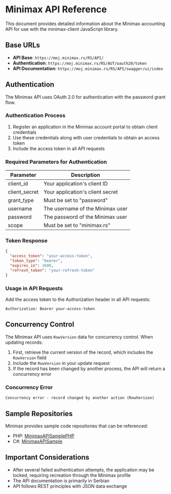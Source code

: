 # Minimax API Reference

This document provides detailed information about the Minimax accounting API for use with the minimax-client JavaScript library.

## Base URLs

- **API Base**: `https://moj.minimax.rs/RS/API/`
- **Authentication**: `https://moj.minimax.rs/RS/AUT/oauth20/token`
- **API Documentation**: `https://moj.minimax.rs/RS/API/swagger/ui/index`

## Authentication

The Minimax API uses OAuth 2.0 for authentication with the password grant flow.

### Authentication Process

1. Register an application in the Minimax account portal to obtain client credentials
2. Use these credentials along with user credentials to obtain an access token
3. Include the access token in all API requests

### Required Parameters for Authentication

| Parameter | Description |
|-----------|-------------|
| client_id | Your application's client ID |
| client_secret | Your application's client secret |
| grant_type | Must be set to "password" |
| username | The username of the Minimax user |
| password | The password of the Minimax user |
| scope | Must be set to "minimax.rs" |

### Token Response

```json
{
  "access_token": "your-access-token",
  "token_type": "bearer",
  "expires_in": 3600,
  "refresh_token": "your-refresh-token"
}
```

### Usage in API Requests

Add the access token to the Authorization header in all API requests:

```
Authorization: Bearer your-access-token
```

## Concurrency Control

The Minimax API uses `RowVersion` data for concurrency control. When updating records:

1. First, retrieve the current version of the record, which includes the `RowVersion` field
2. Include the `RowVersion` in your update request
3. If the record has been changed by another process, the API will return a concurrency error

### Concurrency Error

```
Concurrency error - record changed by another action (RowVersion)
```

## Sample Repositories

Minimax provides sample code repositories that can be referenced:

- PHP: [MinimaxAPISamplePHP](https://github.com/minimaxapi/MinimaxAPISamplePHP)
- C#: [MinimaxAPISample](https://github.com/minimaxapi/MinimaxAPISample)

## Important Considerations

- After several failed authentication attempts, the application may be locked, requiring recreation through the Minimax profile
- The API documentation is primarily in Serbian
- API follows REST principles with JSON data exchange
